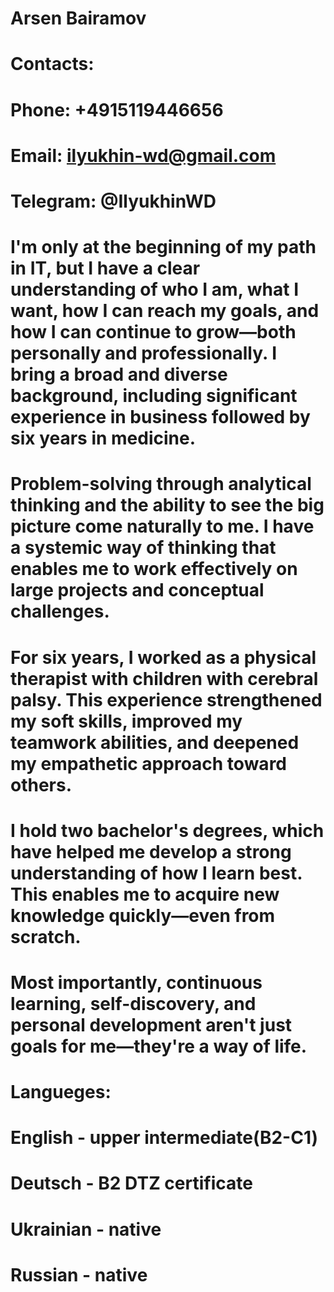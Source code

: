 # Arsen Bairamov

# Contacts:
# Phone: +4915119446656
# Email: ilyukhin-wd@gmail.com
# Telegram: @IlyukhinWD

# I'm only at the beginning of my path in IT, but I have a clear understanding of who I am, what I want, how I can reach my goals, and how I can continue to grow—both personally and professionally. I bring a broad and diverse background, including significant experience in business followed by six years in medicine.
# Problem-solving through analytical thinking and the ability to see the big picture come naturally to me. I have a systemic way of thinking that enables me to work effectively on large projects and conceptual challenges.
# For six years, I worked as a physical therapist with children with cerebral palsy. This experience strengthened my soft skills, improved my teamwork abilities, and deepened my empathetic approach toward others.
# I hold two bachelor's degrees, which have helped me develop a strong understanding of how I learn best. This enables me to acquire new knowledge quickly—even from scratch.
# Most importantly, continuous learning, self-discovery, and personal development aren't just goals for me—they're a way of life.

# Langueges:
# English - upper intermediate(B2-C1)
# Deutsch - B2 DTZ certificate
# Ukrainian - native
# Russian - native

